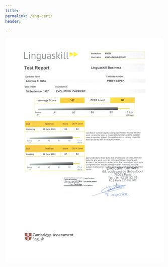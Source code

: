 ```yaml
---
title:
permalink: /eng-cert/
header:
  
---
```


<a href="/pdfs/1605171645047.pdf" class="image fit"><img src="/images/certificates-images/1605171645047_page-0001.jpg" alt=""></a>
